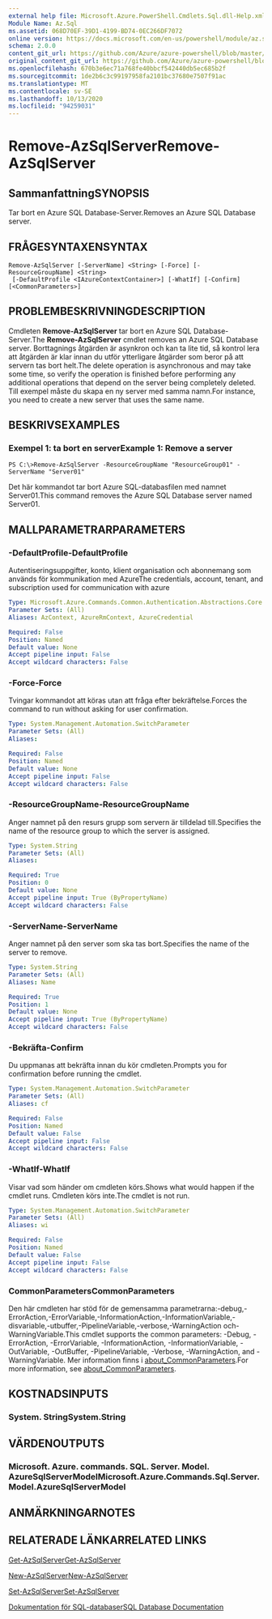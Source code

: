 ```yaml
---
external help file: Microsoft.Azure.PowerShell.Cmdlets.Sql.dll-Help.xml
Module Name: Az.Sql
ms.assetid: 068D70EF-39D1-4199-BD74-0EC266DF7072
online version: https://docs.microsoft.com/en-us/powershell/module/az.sql/remove-azsqlserver
schema: 2.0.0
content_git_url: https://github.com/Azure/azure-powershell/blob/master/src/Sql/Sql/help/Remove-AzSqlServer.md
original_content_git_url: https://github.com/Azure/azure-powershell/blob/master/src/Sql/Sql/help/Remove-AzSqlServer.md
ms.openlocfilehash: 670b3e6ec71a768fe40bbcf542440db5ec685b2f
ms.sourcegitcommit: 1de2b6c3c99197958fa2101bc37680e7507f91ac
ms.translationtype: MT
ms.contentlocale: sv-SE
ms.lasthandoff: 10/13/2020
ms.locfileid: "94259031"
---
```

# <span data-ttu-id="b9567-101">Remove-AzSqlServer</span><span class="sxs-lookup"><span data-stu-id="b9567-101">Remove-AzSqlServer</span></span>

## <span data-ttu-id="b9567-102">Sammanfattning</span><span class="sxs-lookup"><span data-stu-id="b9567-102">SYNOPSIS</span></span>
<span data-ttu-id="b9567-103">Tar bort en Azure SQL Database-Server.</span><span class="sxs-lookup"><span data-stu-id="b9567-103">Removes an Azure SQL Database server.</span></span>

## <span data-ttu-id="b9567-104">FRÅGESYNTAXEN</span><span class="sxs-lookup"><span data-stu-id="b9567-104">SYNTAX</span></span>

```
Remove-AzSqlServer [-ServerName] <String> [-Force] [-ResourceGroupName] <String>
 [-DefaultProfile <IAzureContextContainer>] [-WhatIf] [-Confirm] [<CommonParameters>]
```

## <span data-ttu-id="b9567-105">PROBLEMBESKRIVNING</span><span class="sxs-lookup"><span data-stu-id="b9567-105">DESCRIPTION</span></span>
<span data-ttu-id="b9567-106">Cmdleten **Remove-AzSqlServer** tar bort en Azure SQL Database-Server.</span><span class="sxs-lookup"><span data-stu-id="b9567-106">The **Remove-AzSqlServer** cmdlet removes an Azure SQL Database server.</span></span>
<span data-ttu-id="b9567-107">Borttagnings åtgärden är asynkron och kan ta lite tid, så kontrol lera att åtgärden är klar innan du utför ytterligare åtgärder som beror på att servern tas bort helt.</span><span class="sxs-lookup"><span data-stu-id="b9567-107">The delete operation is asynchronous and may take some time, so verify the operation is finished before performing any additional operations that depend on the server being completely deleted.</span></span>
<span data-ttu-id="b9567-108">Till exempel måste du skapa en ny server med samma namn.</span><span class="sxs-lookup"><span data-stu-id="b9567-108">For instance, you need to create a new server that uses the same name.</span></span>

## <span data-ttu-id="b9567-109">BESKRIVS</span><span class="sxs-lookup"><span data-stu-id="b9567-109">EXAMPLES</span></span>

### <span data-ttu-id="b9567-110">Exempel 1: ta bort en server</span><span class="sxs-lookup"><span data-stu-id="b9567-110">Example 1: Remove a server</span></span>
```
PS C:\>Remove-AzSqlServer -ResourceGroupName "ResourceGroup01" -ServerName "Server01"
```

<span data-ttu-id="b9567-111">Det här kommandot tar bort Azure SQL-databasfilen med namnet Server01.</span><span class="sxs-lookup"><span data-stu-id="b9567-111">This command removes the Azure SQL Database server named Server01.</span></span>

## <span data-ttu-id="b9567-112">MALLPARAMETRAR</span><span class="sxs-lookup"><span data-stu-id="b9567-112">PARAMETERS</span></span>

### <span data-ttu-id="b9567-113">-DefaultProfile</span><span class="sxs-lookup"><span data-stu-id="b9567-113">-DefaultProfile</span></span>
<span data-ttu-id="b9567-114">Autentiseringsuppgifter, konto, klient organisation och abonnemang som används för kommunikation med Azure</span><span class="sxs-lookup"><span data-stu-id="b9567-114">The credentials, account, tenant, and subscription used for communication with azure</span></span>

```yaml
Type: Microsoft.Azure.Commands.Common.Authentication.Abstractions.Core.IAzureContextContainer
Parameter Sets: (All)
Aliases: AzContext, AzureRmContext, AzureCredential

Required: False
Position: Named
Default value: None
Accept pipeline input: False
Accept wildcard characters: False
```

### <span data-ttu-id="b9567-115">-Force</span><span class="sxs-lookup"><span data-stu-id="b9567-115">-Force</span></span>
<span data-ttu-id="b9567-116">Tvingar kommandot att köras utan att fråga efter bekräftelse.</span><span class="sxs-lookup"><span data-stu-id="b9567-116">Forces the command to run without asking for user confirmation.</span></span>

```yaml
Type: System.Management.Automation.SwitchParameter
Parameter Sets: (All)
Aliases:

Required: False
Position: Named
Default value: None
Accept pipeline input: False
Accept wildcard characters: False
```

### <span data-ttu-id="b9567-117">-ResourceGroupName</span><span class="sxs-lookup"><span data-stu-id="b9567-117">-ResourceGroupName</span></span>
<span data-ttu-id="b9567-118">Anger namnet på den resurs grupp som servern är tilldelad till.</span><span class="sxs-lookup"><span data-stu-id="b9567-118">Specifies the name of the resource group to which the server is assigned.</span></span>

```yaml
Type: System.String
Parameter Sets: (All)
Aliases:

Required: True
Position: 0
Default value: None
Accept pipeline input: True (ByPropertyName)
Accept wildcard characters: False
```

### <span data-ttu-id="b9567-119">-ServerName</span><span class="sxs-lookup"><span data-stu-id="b9567-119">-ServerName</span></span>
<span data-ttu-id="b9567-120">Anger namnet på den server som ska tas bort.</span><span class="sxs-lookup"><span data-stu-id="b9567-120">Specifies the name of the server to remove.</span></span>

```yaml
Type: System.String
Parameter Sets: (All)
Aliases: Name

Required: True
Position: 1
Default value: None
Accept pipeline input: True (ByPropertyName)
Accept wildcard characters: False
```

### <span data-ttu-id="b9567-121">-Bekräfta</span><span class="sxs-lookup"><span data-stu-id="b9567-121">-Confirm</span></span>
<span data-ttu-id="b9567-122">Du uppmanas att bekräfta innan du kör cmdleten.</span><span class="sxs-lookup"><span data-stu-id="b9567-122">Prompts you for confirmation before running the cmdlet.</span></span>

```yaml
Type: System.Management.Automation.SwitchParameter
Parameter Sets: (All)
Aliases: cf

Required: False
Position: Named
Default value: False
Accept pipeline input: False
Accept wildcard characters: False
```

### <span data-ttu-id="b9567-123">-WhatIf</span><span class="sxs-lookup"><span data-stu-id="b9567-123">-WhatIf</span></span>
<span data-ttu-id="b9567-124">Visar vad som händer om cmdleten körs.</span><span class="sxs-lookup"><span data-stu-id="b9567-124">Shows what would happen if the cmdlet runs.</span></span>
<span data-ttu-id="b9567-125">Cmdleten körs inte.</span><span class="sxs-lookup"><span data-stu-id="b9567-125">The cmdlet is not run.</span></span>

```yaml
Type: System.Management.Automation.SwitchParameter
Parameter Sets: (All)
Aliases: wi

Required: False
Position: Named
Default value: False
Accept pipeline input: False
Accept wildcard characters: False
```

### <span data-ttu-id="b9567-126">CommonParameters</span><span class="sxs-lookup"><span data-stu-id="b9567-126">CommonParameters</span></span>
<span data-ttu-id="b9567-127">Den här cmdleten har stöd för de gemensamma parametrarna:-debug,-ErrorAction,-ErrorVariable,-InformationAction,-InformationVariable,-disvariable,-utbuffer,-PipelineVariable,-verbose,-WarningAction och-WarningVariable.</span><span class="sxs-lookup"><span data-stu-id="b9567-127">This cmdlet supports the common parameters: -Debug, -ErrorAction, -ErrorVariable, -InformationAction, -InformationVariable, -OutVariable, -OutBuffer, -PipelineVariable, -Verbose, -WarningAction, and -WarningVariable.</span></span> <span data-ttu-id="b9567-128">Mer information finns i [about_CommonParameters](http://go.microsoft.com/fwlink/?LinkID=113216).</span><span class="sxs-lookup"><span data-stu-id="b9567-128">For more information, see [about_CommonParameters](http://go.microsoft.com/fwlink/?LinkID=113216).</span></span>

## <span data-ttu-id="b9567-129">KOSTNADS</span><span class="sxs-lookup"><span data-stu-id="b9567-129">INPUTS</span></span>

### <span data-ttu-id="b9567-130">System. String</span><span class="sxs-lookup"><span data-stu-id="b9567-130">System.String</span></span>

## <span data-ttu-id="b9567-131">VÄRDEN</span><span class="sxs-lookup"><span data-stu-id="b9567-131">OUTPUTS</span></span>

### <span data-ttu-id="b9567-132">Microsoft. Azure. commands. SQL. Server. Model. AzureSqlServerModel</span><span class="sxs-lookup"><span data-stu-id="b9567-132">Microsoft.Azure.Commands.Sql.Server.Model.AzureSqlServerModel</span></span>

## <span data-ttu-id="b9567-133">ANMÄRKNINGAR</span><span class="sxs-lookup"><span data-stu-id="b9567-133">NOTES</span></span>

## <span data-ttu-id="b9567-134">RELATERADE LÄNKAR</span><span class="sxs-lookup"><span data-stu-id="b9567-134">RELATED LINKS</span></span>

[<span data-ttu-id="b9567-135">Get-AzSqlServer</span><span class="sxs-lookup"><span data-stu-id="b9567-135">Get-AzSqlServer</span></span>](./Get-AzSqlServer.md)

[<span data-ttu-id="b9567-136">New-AzSqlServer</span><span class="sxs-lookup"><span data-stu-id="b9567-136">New-AzSqlServer</span></span>](./New-AzSqlServer.md)

[<span data-ttu-id="b9567-137">Set-AzSqlServer</span><span class="sxs-lookup"><span data-stu-id="b9567-137">Set-AzSqlServer</span></span>](./Set-AzSqlServer.md)

[<span data-ttu-id="b9567-138">Dokumentation för SQL-databaser</span><span class="sxs-lookup"><span data-stu-id="b9567-138">SQL Database Documentation</span></span>](https://docs.microsoft.com/azure/sql-database/)


